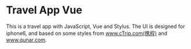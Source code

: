 # Travel App Vue

This is a travel app with JavaScript, Vue and Stylus. The UI is designed for iphone6, and based on some styles from www.cTrip.com(携程) and www.qunar.com.





